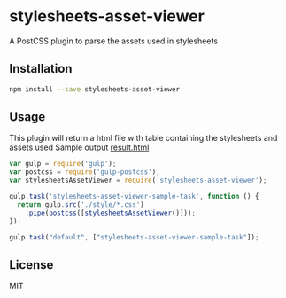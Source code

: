 # stylesheets-asset-viewer

A PostCSS plugin to parse the assets used in stylesheets

## Installation

```bash
npm install --save stylesheets-asset-viewer
```

## Usage

This plugin will return a html file with table containing the stylesheets and assets used
Sample output [result.html](http://rawgit.com/ramanathanmuthuraman/stylesheets-asset-viewer/master/result.html)

```js
var gulp = require('gulp');
var postcss = require('gulp-postcss');
var stylesheetsAssetViewer = require('stylesheets-asset-viewer');

gulp.task('stylesheets-asset-viewer-sample-task', function () {
  return gulp.src('./style/*.css')
    .pipe(postcss([stylesheetsAssetViewer()]));
});

gulp.task("default", ["stylesheets-asset-viewer-sample-task"]);
```

## License

MIT

